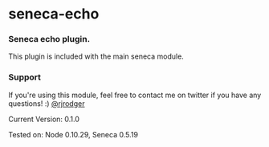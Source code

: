 # seneca-echo

### Seneca echo plugin. 

This plugin is included with the main seneca module.


### Support

If you're using this module, feel free to contact me on twitter if you
have any questions! :) [@rjrodger](http://twitter.com/rjrodger)

Current Version: 0.1.0

Tested on: Node 0.10.29, Seneca 0.5.19





